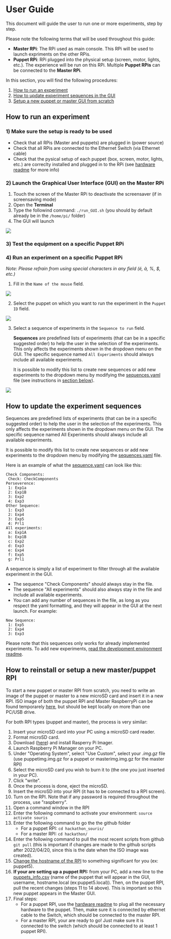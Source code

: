 # User Guide

This document will guide the user to run one or more experiments, step by step.

Please note the following terms that will be used throughout this guide:

- **Master RPi**: The RPi used as main console. This RPi will be used to launch expriments on the other RPis.
- **Puppet RPi**: RPi plugged into the physical setup (screen, motor, lights, etc.). The experience will be run on this RPi. Multiple **Puppet RPis** can be connected to the **Master RPi**.

In this section, you will find the following procedures:
1) [How to run an experiment](https://github.com/oliviabharvey/hackathon/blob/master/readme_userguide.md#how-to-run-an-experiment)
2) [How to update experiment sequences in the GUI](https://github.com/oliviabharvey/hackathon/blob/master/readme_userguide.md#how-to-update-the-experiment-sequences)
3) [Setup a new puppet or master GUI from scratch](https://github.com/oliviabharvey/hackathon/blob/master/readme_userguide.md#how-to-reinstall-or-setup-a-new-masterpuppet-rpi)

## How to run an experiment

### 1) Make sure the setup is ready to be used

* Check that all RPis (Master and puppets) are plugged in (power source)
* Check that all RPis are connected to the Ethernet Switch (via Ethernet cable)
* Check that the pysical setup of each puppet (box, screen, motor, lights, etc.) are correclty installed and plugged in to the RPi (see [hardware readme](https://github.com/oliviabharvey/hackathon/blob/master/hardware/readme_hardware.md) for more info)

### 2) Launch the Graphical User Interface (GUI) on the Master RPi

1. Touch the screen of the Master RPi to deactivate the screensaver (if in screensaving mode)
2. Open the **Terminal**
3. Type the followind command: `./run_GUI.sh` (you should by default already be in the `/home/pi/` folder)
4. The GUI will launch

![](https://github.com/oliviabharvey/hackathon/blob/master/images_for_readme/empty.png)

### 3) Test the equipment on a specific **Puppet RPi**

### 4) Run an experiment on a specific **Puppet RPi**

*Note: Please refrain from using special characters in any field (é, à, %, $, etc.)*

1. Fill in the `Name of the mouse` field.

![](https://github.com/oliviabharvey/hackathon/blob/master/images_for_readme/Name.png)

2. Select the puppet on which you want to run the experiment in the `Puppet ID` field.

![](https://github.com/oliviabharvey/hackathon/blob/master/images_for_readme/puppet.png)

3. Select a sequence of experiments in the `Sequence to run` field.

    **Sequences** are predefined lists of experiments (that can be in a specific suggested order) to help the user in the selection of the experiments. This only affects the experiments shown in the dropdown menu on the GUI. The specific sequence named `All Experiments` should always include all available experiments.

    It is possible to modify this list to create new sequences or add new experiments to the dropdown menu by modifying the [sequences.yaml](https://github.com/oliviabharvey/hackathon/blob/master/sequences.yaml) file (see instructions in [section below](https://github.com/oliviabharvey/hackathon/blob/master/readme_userguide.md#how-to-update-the-experiment-sequences)).



![](https://github.com/oliviabharvey/hackathon/blob/master/images_for_readme/exp_all.png)



## How to update the experiment sequences

Sequences are predefined lists of experiments (that can be in a specific suggested order) to help the user in the selection of the experiments. This only affects the experiments shown in the dropdown menu on the GUI. The specific sequence named All Experiments should always include all available experiments.

 It is possible to modify this list to create new sequences or add new experiments to the dropdown menu by modifying the [sequences.yaml](https://github.com/oliviabharvey/hackathon/blob/master/sequences.yaml) file.

Here is an example of what the [sequence.yaml](https://github.com/oliviabharvey/hackathon/blob/master/sequences.yaml) can look like this:

```
Check Components:
 Check: CheckComponents
Perseverence:
 1: Exp1a
 2: Exp1B
 3: Exp2
 4: Exp3
Other Sequence:
 1: Exp3
 2: Exp4
 3: Exp5
 4: Prl1
All experiments:
 a: Exp1A
 b: Exp1B
 c: Exp2
 d: Exp3
 e: Exp4
 f: Exp5
 g: Prl1
```

A sequence is simply a list of experiment to filter through all the available experiment in the GUI.

* The sequence "Check Components" should always stay in the file.
* The sequence "All experiments" should also always stay in the file and include all available experiments.
* You can add any number of sequences in the file, as long as you respect the yaml formatting, and they will appear in the GUI at the next launch. For example:

```
New Sequence:
 1: Exp5
 2: Exp4
 3: Exp3
```

Please note that this sequences only works for already implemented experiments. To add new experiments, [read the development environment readme](https://github.com/oliviabharvey/hackathon/blob/master/readme_development_environment.md#2-experiments-setup).

## How to reinstall or setup a new master/puppet RPI

To start a new puppet or master RPI from scratch, you need to write an image of the puppet or master to a new microSD card and insert it in a new RPI. ISO image of both the puppet RPI and Master RaspberryPi can be found temporarely [here](https://drive.google.com/drive/folders/1dRwQIU48NYPIhd8pfDT68SfZ8-5DPNCz?usp=sharing), but should be kept locally on more than one PC/USB drive. 

For both RPI types (puppet and master), the process is very similar: 

1. Insert your microSD card into your PC using a microSD card reader.
2. Format microSD card.
3. Download ([here](https://www.raspberrypi.com/software/)) and install Rasperry Pi Imager.
4. Launch Raspberry Pi Manager on your PC.
5. Under "Operating System", select "Use Custom", select your *.img.gz* file (use puppetimg.img.gz for a puppet or masterimg.img.gz for the master RPI)
6. Select the microSD card you wish to burn it to (the one you just inserted in your PC).
7. Click "write".
8. Once the process is done, eject the microSD.
9. Insert the microSD into your RPI (it has to be connected to a RPI screen).
10. Turn on the RPI. Note that if any password is required throughout the process, use "raspberry".
11. Open a command window in the RPI
12. Enter the following command to activate your environment: `source activate souris`
13. Enter the following command to go the the github folder 
    * For a puppet RPI: `cd hackathon_souris/`
    * For a master RPI: `cd hackathon/`
14. Enter the following command to pull the most recent scripts from github `git pull` (this is important if changes are made to the github scripts after 2022/04/20, since this is the date when the ISO image was created).
15. [Change the hostname of the RPI](https://thepihut.com/blogs/raspberry-pi-tutorials/19668676-renaming-your-raspberry-pi-the-hostname) to something significant for you (ex: puppet5).
16. **If your are setting up a puppet RPI:** from your PC, add a new line to the [puppets_info.csv](https://github.com/oliviabharvey/hackathon/blob/master/puppets_info.csv) (name of the puppet that will appear in the GUI, username, hostname.local (ex:puppet5.local)). Then, on the puppet RPI, pull the recent changes (steps 11 to 14 above). This is important so this new puppet appears in the Master GUI. 
17. Final steps:
    * For a puppet RPI, use the [hardware readme](https://github.com/oliviabharvey/hackathon/blob/master/hardware/readme_hardware.md) to plug all the necessary hardware to the puppet. Then, make sure it is connected by ethernet cable to the Switch, which should be connected to the master RPI.
    * For a master RPI, your are ready to go! Just make sure it is connected to the switch (which should be connected to at least 1 puppet RPI).

